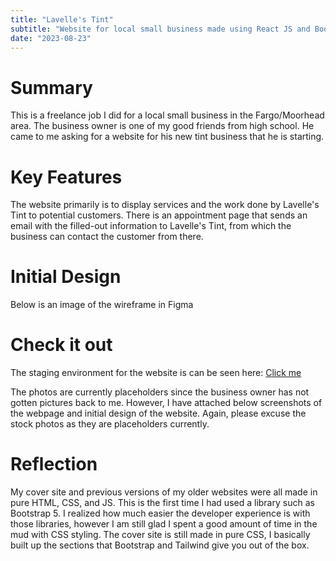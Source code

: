 ```yaml
---
title: "Lavelle's Tint"
subtitle: "Website for local small business made using React JS and Bootstrap 5."
date: "2023-08-23"
---
```


# Summary

This is a freelance job I did for a local small business in the Fargo/Moorhead area. The business
owner is one of my good friends from high school. He came to me asking for a website for his
new tint business that he is starting.


# Key Features

The website primarily is to display services and the work done by Lavelle's Tint to potential
customers. There is an appointment page that sends an email with the filled-out information to
Lavelle's Tint, from which the business can contact the customer from there.

# Initial Design

Below is an image of the wireframe in Figma

# Check it out
The staging environment for the website is can be seen here: [Click me](https://staging.samuelswedberg.com)

The photos are currently placeholders since the business owner has not gotten pictures back to me.
However, I have attached below screenshots of the webpage and initial design of the website.
Again, please excuse the stock photos as they are placeholders currently.

# Reflection

My cover site and previous versions of my older websites were all made in pure HTML, CSS,
and JS. This is the first time I had used a library such as Bootstrap 5. I realized how much easier
the developer experience is with those libraries, however I am still glad I spent a good amount of
time in the mud with CSS styling. The cover site is still made in pure CSS, I basically built up
the sections that Bootstrap and Tailwind give you out of the box.